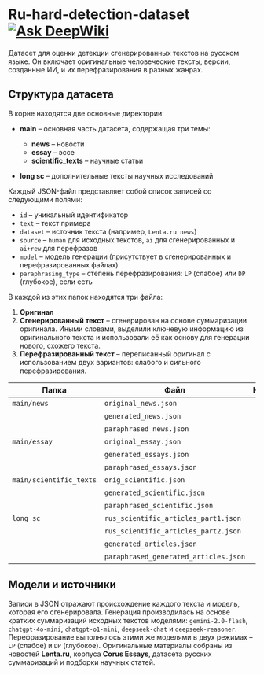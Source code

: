 # Ru-hard-detection-dataset [![Ask DeepWiki](https://deepwiki.com/badge.svg)](https://deepwiki.com/CoffeBank/Ru-hard-detection-dataset)

Датасет для оценки детекции сгенерированных текстов на русском языке. Он включает оригинальные человеческие тексты, версии, созданные ИИ, и их перефразирования в разных жанрах.

## Структура датасета

В корне находятся две основные директории:
- **main** – основная часть датасета, содержащая три темы:
  - **news** – новости
  - **essay** – эссе
  - **scientific_texts** – научные статьи

- **long sc** – дополнительные тексты научных исследований

Каждый JSON-файл представляет собой список записей со следующими полями:

- `id` – уникальный идентификатор
- `text` – текст примера
- `dataset` – источник текста (например, `Lenta.ru news`)
- `source` – `human` для исходных текстов, `ai` для сгенерированных и `ai+rew` для перефразов
- `model` – модель генерации (присутствует в сгенерированных и перефразированных файлах)
- `paraphrasing_type` – степень перефразирования: `LP` (слабое) или `DP` (глубокое), если есть

В каждой из этих папок находятся три файла:
1. **Оригинал**
2. **Сгенерированный текст** – сгенерирован на основе суммаризации оригинала. Иными словами, выделили ключевую информацию из оригинального текста и использовали её как основу для генерации нового, схожего текста.
3. **Перефразированный текст** – переписанный оригинал с использованием двух вариантов: слабого и сильного перефразирования.

| Папка | Файл | Количество |
|-------|------|-----------:|
| `main/news` | `original_news.json` | 480 |
| | `generated_news.json` | 480 |
| | `paraphrased_news.json` | 480 |
| `main/essay` | `original_essay.json` | 480 |
| | `generated_essays.json` | 480 |
| | `paraphrased_essays.json` | 480 |
| `main/scientific_texts` | `orig_scientific.json` | 479 |
| | `generated_scientific.json` | 479 |
| | `paraphrased_scientific.json` | 479 |
| `long sc` | `rus_scientific_articles_part1.json` | 1239 |
| | `rus_scientific_articles_part2.json` | 1239 |
| | `generated_articles.json` | 1449 |
| | `paraphrased_generated_articles.json` | 1625 |

## Модели и источники

Записи в JSON отражают происхождение каждого текста и модель, которая его сгенерировала.
Генерация производилась на основе кратких суммаризаций исходных текстов моделями:
`gemini-2.0-flash`, `chatgpt-4o-mini`, `chatgpt-o1-mini`, `deepseek-chat` и `deepseek-reasoner`.
Перефразирование выполнялось этими же моделями в двух режимах – `LP` (слабое) и `DP` (глубокое).
Оригинальные материалы собраны из новостей **Lenta.ru**, корпуса **Corus Essays**, датасета русских суммаризаций и подборки научных статей.
